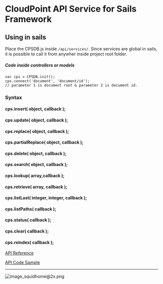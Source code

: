 # CloudPoint API Service for Sails Framework

## Using in sails

Place the CPSDB.js inside `/api/services/`. Since services are global in sails, it is possible to call it from anywher inside project root folder. 

##### Code inside controllers or models

```
var cps = CPSDB.init();
cps.connect('document', 'document/id'); 
// parameter 1 is document root & parameter 2 is document id.
```

### Syntax

#### cps.insert( object, callback );

#### cps.update( object, callback );

#### cps.replace( object, callback );

#### cps.partialReplace( object, callback );

#### cps.delete( object, callback );

#### cps.search( object, callback );

#### cps.lookup( array,callback );

#### cps.retrieve( array, callback );

#### cps.listLast( integer, integer, callback );

#### cps.listPaths( callback );

#### cps.status( callback );

#### cps.clear( callback );

#### cps.reindex( callback );


[API Reference](http://docs.clusterpoint.com/wiki/Main_Page)


[API Code Sample](http://docs.clusterpoint.com/examples/#/Node.js/connection)

***

![image_squidhome@2x.png](http://sailsjs.org/images/bkgd_squiddy.png)